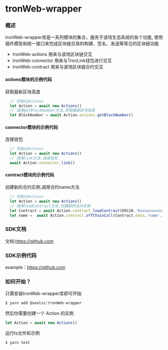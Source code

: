 # tronWeb-wrapper

### 概述
tronWeb-wrapper库是一系列模块的集合，服务于波场生态系统的各个功能, 使用插件模型和统一接口来完成区块​​链交易的构建、签名、发送等常见的区块链功能

* tronWeb-actions 用来与波场区块链交互
* tronWeb-connector 用来与TronLink钱包进行交互
* tronWeb-contract 用来与波场区块链合约交互

#### actions模块的示例代码
获取最新区块高度
```js
  // 初始化Actions
  let Action = await new Actions()
  // 调用getBlockNumber方法,获取最新区块高度
  let BlockNumber = await Action.actions.getBlockNumber()
```

#### connector模块的示例代码
连接钱包
```js
  // 初始化Actions
  let Action = await new Actions()
  // 调用link方法,连接钱包
  await Action.connector.link()
```

#### contract模块的示例代码
创建新的合约实例,调用合约name方法
```js 
  // 初始化Actions
  let Action = await new Actions()
  // 调用loadContract方法,创建新的合约实例
  let Contract = await Action.contract.loadContract(ERC20,'0xxxxxxxxxx')
  let name =  await Action.contract.offChainCall(Contract.data,'name',[],'','')
```

### SDK文档
文档:<https://github.com>
 
### SDK示例代码    
example：<https://github.com>

### 如何开始？

只需安装tronWeb-wrapper库即可开始
```js
$ yarn add @sealsc/tronWeb-wrapper 
```
然后你需要创建一个 Action 的实例
```js
let Action = await new Actions()
```
运行ts文件和示例
```js
$ yarn test
```
